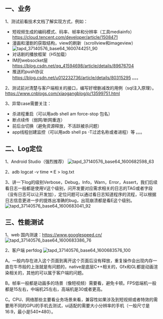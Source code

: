 ## 一、业务
1、测试前看技术文档了解实现方式，例如： 
- 短视频生成的编码模式、码率、帧率和分辨率（工具mediainfo）
https://cloud.tencent.com/developer/article/1508471
- 漫画和漫剧的获取结构，view的刷新（scrollview和imageview）
![tapd_37140576_base64_1600744251_90](/Users/damon/Dropbox/dreampix/学习文档/docker/图片/文档相片/tapd_37140576_base64_1600744251_90.png)
- 对话剧的播放框架（H5加载）
- IM的websocket层
https://blog.csdn.net/qq_41594698/article/details/89676704
- 推送的push协议
https://blog.csdn.net/u012232736/article/details/80315295
。。。


2、测试前对清楚与客户端相关的接口，编写好增删减改的用例（sql注入原理）。
https://www.cnblogs.com/xiaogangblog/p/13599751.html

3、异常case需要关注：
- 杀进程重启（可以用adb shell am force-stop 包名）
- 断点续传（弱网/断网重连）
- 前后台切换（避免资源释放，不活跃被杀问题）
- app线程创建监控（可以用adb shell ps -T过滤名称或者进程）等
。。。


## 二、Log定位
1、Android Studio（强烈推荐）
![tapd_37140576_base64_1600682598_63](/Users/damon/Dropbox/dreampix/学习文档/docker/图片/文档相片/tapd_37140576_base64_1600682598_63.png)

2、adb logcat -v time *:E > log.txt

3、讲一下log的级别Verbose，Debug，Info，Warn，Error，Assert，我们后续看日志一般都是使用V这个级别，问开发要对应需求相关的日志的TAG或者字段（没有日志可以让开发加），定位问题可以通过看日志知道程序的流程，可以根据日志信息更进一步的提炼出准确的bug，出现崩溃都是看E这个级别。
![tapd_37140576_base64_1600683041_92](/Users/damon/Dropbox/dreampix/学习文档/docker/图片/文档相片/tapd_37140576_base64_1600683041_92.png)


## 三、性能测试
1、web
国内测速：https://www.googlespeed.cn/
![tapd_37140576_base64_1600683386_76](/Users/damon/Dropbox/dreampix/学习文档/docker/图片/文档相片/tapd_37140576_base64_1600683386_76.png)

2、客户端
perfdog
![tapd_37140576_base64_1600683576_100](/Users/damon/Dropbox/dreampix/学习文档/docker/图片/文档相片/tapd_37140576_base64_1600683576_100.png)

A。一般内存在进入这个页面到离开这个页面后没有释放，重复操作会出现内存一直在牛市般的上涨就是有问题的，native是底层C++相关的，Gfx和GL都是动画渲染相关的，其他的可以属于客户端的问题。

B。帧率一般都是动画多的场景（像短视频）需要看，避免卡顿。FPS低端机一般都是15左右，中端机25左右，高端机是30或者更高。

C。CPU、网络那些主要看业务场景来看，兼容性如果涉及到短视频或者特效的需要用不同的GPU的手机去测试，ui适配的需要大小分辨率的手机（一般尺寸是16:9，最小是540*480）。